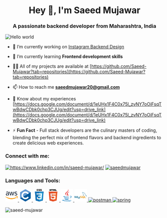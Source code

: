 <h1 align="center">Hey 👋, I'm Saeed Mujawar</h1>
<h3 align="center">A passionate backend developer from Maharashtra, India</h3>
<img src="https://raw.githubusercontent.com/sagar-viradiya/sagar-viradiya/master/resources/banner.png" alt="Hello world">


- 🔭 I’m currently working on [Instagram Backend Design](https://github.com/Saeed-Mujawar/Instagram.git)

- 🌱 I’m currently learning **Frontend development skills**

- 👨‍💻 All of my projects are available at [https://github.com/Saeed-Mujawar?tab=repositories](https://github.com/Saeed-Mujawar?tab=repositories)

- 📫 How to reach me **saeedmujawar20@gmail.com**

- 📄 Know about my experiences [https://docs.google.com/document/d/1eUHx1F4C0x75l_zvNY7oOiFsqTwBdwCDbk0chp3CJUg/edit?usp=drive_link](https://docs.google.com/document/d/1eUHx1F4C0x75l_zvNY7oOiFsqTwBdwCDbk0chp3CJUg/edit?usp=drive_link)

- ⚡ **Fun Fact** - Full stack developers are the culinary masters of coding, blending the perfect mix of frontend flavors and backend ingredients to create delicious web experiences.

<h3 align="left">Connect with me:</h3>
<p align="left">
<a href="https://linkedin.com/in/https://www.linkedin.com/in/saeed-mujawar/" target="blank"><img align="center" src="https://raw.githubusercontent.com/rahuldkjain/github-profile-readme-generator/master/src/images/icons/Social/linked-in-alt.svg" alt="https://www.linkedin.com/in/saeed-mujawar/" height="30" width="40" /></a>
<a href="https://www.leetcode.com/saeedmujawar" target="blank"><img align="center" src="https://raw.githubusercontent.com/rahuldkjain/github-profile-readme-generator/master/src/images/icons/Social/leet-code.svg" alt="saeedmujawar" height="30" width="40" /></a>
</p>

<h3 align="left">Languages and Tools:</h3>
<p align="left"> <a href="https://aws.amazon.com" target="_blank" rel="noreferrer"> <img src="https://raw.githubusercontent.com/devicons/devicon/master/icons/amazonwebservices/amazonwebservices-original-wordmark.svg" alt="aws" width="40" height="40"/> </a> <a href="https://www.cprogramming.com/" target="_blank" rel="noreferrer"> <img src="https://raw.githubusercontent.com/devicons/devicon/master/icons/c/c-original.svg" alt="c" width="40" height="40"/> </a> <a href="https://www.w3schools.com/css/" target="_blank" rel="noreferrer"> <img src="https://raw.githubusercontent.com/devicons/devicon/master/icons/css3/css3-original-wordmark.svg" alt="css3" width="40" height="40"/> </a> <a href="https://www.w3.org/html/" target="_blank" rel="noreferrer"> <img src="https://raw.githubusercontent.com/devicons/devicon/master/icons/html5/html5-original-wordmark.svg" alt="html5" width="40" height="40"/> </a> <a href="https://www.java.com" target="_blank" rel="noreferrer"> <img src="https://raw.githubusercontent.com/devicons/devicon/master/icons/java/java-original.svg" alt="java" width="40" height="40"/> </a> <a href="https://www.mysql.com/" target="_blank" rel="noreferrer"> <img src="https://raw.githubusercontent.com/devicons/devicon/master/icons/mysql/mysql-original-wordmark.svg" alt="mysql" width="40" height="40"/> </a> <a href="https://postman.com" target="_blank" rel="noreferrer"> <img src="https://www.vectorlogo.zone/logos/getpostman/getpostman-icon.svg" alt="postman" width="40" height="40"/> </a> <a href="https://spring.io/" target="_blank" rel="noreferrer"> <img src="https://www.vectorlogo.zone/logos/springio/springio-icon.svg" alt="spring" width="40" height="40"/> </a> </p>

<p><img align="center" src="https://github-readme-stats.vercel.app/api/top-langs?username=saeed-mujawar&show_icons=true&locale=en&layout=compact" alt="saeed-mujawar" /></p>
